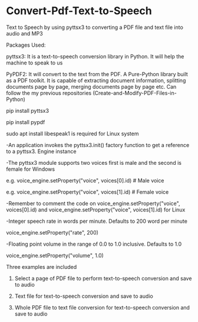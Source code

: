 # Convert-Pdf-Text-to-Speech
Text to Speech by using pyttsx3 to converting a PDF file and text file into audio and MP3

Packages Used:

pyttsx3: It is a text-to-speech conversion library in Python. It will help the machine to speak to us

PyPDF2: It will convert to the text from the PDF. A Pure-Python library built as a PDF toolkit. It is capable of extracting document information, splitting documents page by page, merging documents page by page etc. Can follow the my previous repositories (Create-and-Modify-PDF-Files-in-Python)

  pip install pyttsx3

  pip install pypdf

  sudo apt install libespeak1 is required for Linux system


-An application invokes the pyttsx3.init() factory function to get a reference to a pyttsx3. Engine instance

-The pyttsx3 module supports two voices first is male and the second is female for Windows

  e.g. voice_engine.setProperty("voice", voices[0].id) # Male voice

  e.g. voice_engine.setProperty("voice", voices[1].id) # Female voice

-Remember to comment the code on voice_engine.setProperty("voice", voices[0].id) and voice_engine.setProperty("voice", voices[1].id) for Linux


-Integer speech rate in words per minute. Defaults to 200 word per minute

  voice_engine.setProperty("rate", 200)


-Floating point volume in the range of 0.0 to 1.0 inclusive. Defaults to 1.0

  voice_engine.setProperty("volume", 1.0)


Three examples are included

1. Select a page of PDF file to perform text-to-speech conversion and save to audio 

2. Text file for text-to-speech conversion and save to audio 

3. Whole PDF file to text file conversion for text-to-speech conversion and save to audio 

